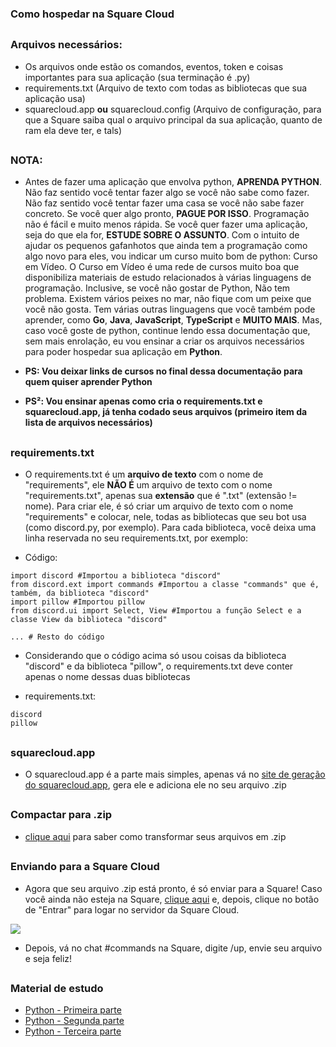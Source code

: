 ### Como hospedar na Square Cloud

##

### Arquivos necessários:
- Os arquivos onde estão os comandos, eventos, token e coisas importantes para sua aplicação (sua terminação é .py)
- requirements.txt (Arquivo de texto com todas as bibliotecas que sua aplicação usa)
- squarecloud.app **ou** squarecloud.config (Arquivo de configuração, para que a Square saiba qual o arquivo principal da sua aplicação, quanto de ram ela deve ter, e tals)

##

### NOTA:

- Antes de fazer uma aplicação que envolva python, **APRENDA PYTHON**. Não faz sentido você tentar fazer algo se você não sabe como fazer. Não faz sentido você tentar fazer uma casa se você não sabe fazer concreto. Se você quer algo pronto, **PAGUE POR ISSO**. Programação não é fácil e muito menos rápida. Se você quer fazer uma aplicação, seja do que ela for, **ESTUDE SOBRE O ASSUNTO**. Com o intuito de ajudar os pequenos gafanhotos que ainda tem a programação como algo novo para eles, vou indicar um curso muito bom de python: Curso em Vídeo. O Curso em Vídeo é uma rede de cursos muito boa que disponibiliza materiais de estudo relacionados à várias linguagens de programação. Inclusive, se você não gostar de Python, Não tem problema. Existem vários peixes no mar, não fique com um peixe que você não gosta. Tem várias outras linguagens que você também pode aprender, como **Go**, **Java**, **JavaScript**, **TypeScript** e **MUITO MAIS**. Mas, caso você goste de python, continue lendo essa documentação que, sem mais enrolação, eu vou ensinar a criar os arquivos necessários para poder hospedar sua aplicação em **Python**.

- **PS: Vou deixar links de cursos no final dessa documentação para quem quiser aprender Python**
- **PS²: Vou ensinar apenas como cria o requirements.txt e squarecloud.app, já tenha codado seus arquivos (primeiro item da lista de arquivos necessários)**

##

### requirements.txt 

- O requirements.txt é um **arquivo de texto** com o nome de "requirements", ele **NÃO É** um arquivo de texto com o nome "requirements.txt", apenas sua **extensão** que é ".txt" (extensão != nome). Para criar ele, é só criar um arquivo de texto com o nome "requirements" e colocar, nele, todas as bibliotecas que seu bot usa (como discord.py, por exemplo). Para cada biblioteca, você deixa uma linha reservada no seu requirements.txt, por exemplo:

- Código:
```
import discord #Importou a biblioteca "discord"
from discord.ext import commands #Importou a classe "commands" que é, também, da biblioteca "discord"
import pillow #Importou pillow
from discord.ui import Select, View #Importou a função Select e a classe View da biblioteca "discord"

... # Resto do código
```

- Considerando que o código acima só usou coisas da biblioteca "discord" e da biblioteca "pillow", o requirements.txt deve conter apenas o nome dessas duas bibliotecas

- requirements.txt:
```
discord
pillow
```

##

### squarecloud.app

- O squarecloud.app é a parte mais simples, apenas vá no <a href="https://squarecloud.cf" target="_blank">site de geração do squarecloud.app</a>, gera ele e adiciona ele no seu arquivo .zip

##

### Compactar para .zip

- <a href="https://www.youtube.com/watch?v=ByZtXLn7ydg" target="_blank">clique aqui</a> para saber como transformar seus arquivos em .zip

##

### Enviando para a Square Cloud

- Agora que seu arquivo .zip está pronto, é só enviar para a Square! Caso você ainda não esteja na Square, <a href="https://squarecloud.app" target="_blank">clique aqui</a> e, depois, clique no botão de "Entrar" para logar no servidor da Square Cloud.

<img src="https://cdn.discordapp.com/attachments/977555716166533200/1053383801528660038/image.png">

- Depois, vá no chat #commands na Square, digite /up, envie seu arquivo e seja feliz!

##

### Material de estudo

- <a href="https://www.cursoemvideo.com/curso/python-3-mundo-1/" target="_blank">Python - Primeira parte</a>
- <a href="https://www.cursoemvideo.com/curso/python-3-mundo-2/" target="_blank">Python - Segunda parte</a>
- <a href="https://www.cursoemvideo.com/curso/python-3-mundo-3/" target="_blank">Python - Terceira parte</a>
